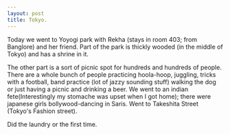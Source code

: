 ```yaml
---
layout: post
title: Tokyo.
---
```


Today we went to Yoyogi park with Rekha (stays in room 403; from Banglore)
and her friend. Part of the park is thickly wooded (in the middle of Tokyo) 
and has a shrine in it.

The other part is a sort of picnic spot for hundreds and hundreds of people. 
There are a whole bunch of people practicing hoola-hoop, juggling, 
tricks with a football, band practice (lot of jazzy sounding stuff)
walking the dog or just having a picnic and drinking a beer.
We went to an indian fete(Interestingly my stomache was upset when I got home); 
there were japanese girls bollywood-dancing in Saris.
Went to Takeshita Street (Tokyo's Fashion street).

Did the laundry or the first time.

